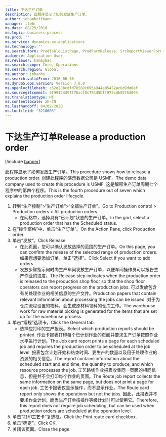 ```yaml
---
title: 下达生产订单
description: 此程序显示了如何发放生产订单。
author: johanhoffmann
manager: tfehr
ms.date: 08/29/2018
ms.topic: business-process
ms.prod: ''
ms.service: dynamics-ax-applications
ms.technology: ''
ms.search.form: ProdTableListPage, ProdParmRelease, SrsReportViewerForm
audience: Application User
ms.reviewer: kamaybac
ms.search.scope: Core, Operations
ms.search.region: Global
ms.author: johanho
ms.search.validFrom: 2016-06-30
ms.dyn365.ops.version: Version 7.0.0
ms.openlocfilehash: c62e28bcdfd78560c695a944a85452ac6d9de6af
ms.sourcegitcommit: 4f9912439ff78acf0c754d5bff972c4b85763093
ms.translationtype: HT
ms.contentlocale: zh-CN
ms.lasthandoff: 04/02/2020
ms.locfileid: "3210605"
---
```

# <a name="release-a-production-order"></a><span data-ttu-id="e2103-103">下达生产订单</span><span class="sxs-lookup"><span data-stu-id="e2103-103">Release a production order</span></span>

[!include [banner](../../includes/banner.md)]

<span data-ttu-id="e2103-104">此程序显示了如何发放生产订单。</span><span class="sxs-lookup"><span data-stu-id="e2103-104">This procedure shows how to release a production order.</span></span> <span data-ttu-id="e2103-105">创建此程序的演示数据公司是 USMF。</span><span class="sxs-lookup"><span data-stu-id="e2103-105">The demo data company used to create this procedure is USMF.</span></span> <span data-ttu-id="e2103-106">这是解释生产订单周期七个程序中的第四个程序。</span><span class="sxs-lookup"><span data-stu-id="e2103-106">This is the fourth procedure out of seven which explains the production order lifecycle.</span></span>

1. <span data-ttu-id="e2103-107">转到“生产控制”>“生产订单”>“全部生产订单”。</span><span class="sxs-lookup"><span data-stu-id="e2103-107">Go to Production control > Production orders > All production orders.</span></span>
    * <span data-ttu-id="e2103-108">在网格中，选择具有“已计划”状态的生产订单。</span><span class="sxs-lookup"><span data-stu-id="e2103-108">In the grid, select a production order that has the Scheduled status.</span></span>  
2. <span data-ttu-id="e2103-109">在“操作窗格”中，单击“生产订单”。</span><span class="sxs-lookup"><span data-stu-id="e2103-109">On the Action Pane, click Production order.</span></span>
3. <span data-ttu-id="e2103-110">单击“发放”。</span><span class="sxs-lookup"><span data-stu-id="e2103-110">Click Release.</span></span>
    * <span data-ttu-id="e2103-111">在此页面，您可以确认发放选择的范围的生产订单。</span><span class="sxs-lookup"><span data-stu-id="e2103-111">On this page, you can confirm the release of the selected range of production orders.</span></span> <span data-ttu-id="e2103-112">如果您想要添加订单，单击“选择”。</span><span class="sxs-lookup"><span data-stu-id="e2103-112">Click Select if you want to add orders.</span></span>  
    * <span data-ttu-id="e2103-113">发放步骤指示何时向生产车间发放生产订单，以便车间操作员可以报告生产作业的进度。</span><span class="sxs-lookup"><span data-stu-id="e2103-113">The Release step indicates when the production order is released to the production shop floor so that the shop floor operators can report progress on the production jobs.</span></span> <span data-ttu-id="e2103-114">可以发放包含有关处理作业的相关信息的生产文件。</span><span class="sxs-lookup"><span data-stu-id="e2103-114">Production papers that contain relevant information about processing the jobs can be issued.</span></span> <span data-ttu-id="e2103-115">对于为仓库流程设置的物料，会生成原材料领料的仓库工作。</span><span class="sxs-lookup"><span data-stu-id="e2103-115">The warehouse work for raw material picking is generated for the items that are set up for the warehouse process.</span></span>  
4. <span data-ttu-id="e2103-116">单击“常规”选项卡。</span><span class="sxs-lookup"><span data-stu-id="e2103-116">Click the General tab.</span></span>
    * <span data-ttu-id="e2103-117">选择应打印的生产报表。</span><span class="sxs-lookup"><span data-stu-id="e2103-117">Select which production reports should be printed.</span></span> <span data-ttu-id="e2103-118">作业卡报表打印每个已计划作业的页面并要求生产订单按照作业水平进行计划。</span><span class="sxs-lookup"><span data-stu-id="e2103-118">The Job card report prints a page for each scheduled job and requires the production order to be scheduled at the job level.</span></span> <span data-ttu-id="e2103-119">报表包含计划开始和结束时间、要生产的数量以及用于处理作业的资源的相关信息。</span><span class="sxs-lookup"><span data-stu-id="e2103-119">The report contains information about the scheduled start and end time, the quantity to produce, and which resource processes the job.</span></span> <span data-ttu-id="e2103-120">工艺路线作业报表收集同一页面的相同信息，但是并不会打印每个作业的页面。</span><span class="sxs-lookup"><span data-stu-id="e2103-120">The Route job report collects the same information on the same page, but does not print a page for each job.</span></span> <span data-ttu-id="e2103-121">工艺卡报表仅显示操作，而不显示作业。</span><span class="sxs-lookup"><span data-stu-id="e2103-121">The Route card report only shows the operations but not the jobs.</span></span> <span data-ttu-id="e2103-122">因此，此报表并不要求作业计划，而当生产订单按操作等级计划时可以使用它。</span><span class="sxs-lookup"><span data-stu-id="e2103-122">Therefore, this report does not require job scheduling, but can be used when production orders are scheduled at the operation level.</span></span>  
5. <span data-ttu-id="e2103-123">单击“打印工艺卡”复选框。</span><span class="sxs-lookup"><span data-stu-id="e2103-123">Click the Print route card checkbox.</span></span>
6. <span data-ttu-id="e2103-124">单击“确定”。</span><span class="sxs-lookup"><span data-stu-id="e2103-124">Click OK.</span></span>
7. <span data-ttu-id="e2103-125">关闭该页面。</span><span class="sxs-lookup"><span data-stu-id="e2103-125">Close the page.</span></span>

